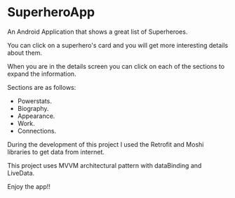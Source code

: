 # SuperheroApp
An Android Application that shows a great list of Superheroes.

You can click on a superhero's card and you will get
more interesting details about them.

When you are in the details screen you can click on
each of the sections to expand the information. 

Sections are as follows: 
- Powerstats.
- Biography. 
- Appearance. 
- Work. 
- Connections. 

During the development of this project I used the
Retrofit and Moshi libraries to get data from internet. 

This project uses MVVM architectural pattern with dataBinding 
and LiveData. 

Enjoy the app!!
